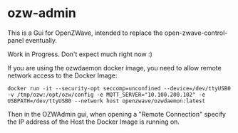# ozw-admin
This is a Gui for OpenZWave, intended to replace the open-zwave-control-panel eventually.

Work in Progress. Don't expect much right now :)

If you are using the ozwdaemon docker image, you need to allow remote network access to the Docker Image:

```docker run -it --security-opt seccomp=unconfined --device=/dev/ttyUSB0 -v /tmp/ozw:/opt/ozw/config -e MQTT_SERVER="10.100.200.102" -e USBPATH=/dev/ttyUSB0 --network host openzwave/ozwdaemon:latest```

Then in the OZWAdmin gui, when opening a "Remote Connection" specify the IP address of the Host the Docker Image is running on. 
